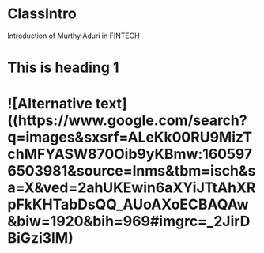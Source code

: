 # ClassIntro
Introduction of Murthy Aduri in FINTECH
<h1> This is heading 1<h1>
![Alternative text]((https://www.google.com/search?q=images&sxsrf=ALeKk00RU9MizTchMFYASW870Oib9yKBmw:1605976503981&source=lnms&tbm=isch&sa=X&ved=2ahUKEwin6aXYiJTtAhXRpFkKHTabDsQQ_AUoAXoECBAQAw&biw=1920&bih=969#imgrc=_2JirDBiGzi3lM)
